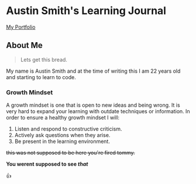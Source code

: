 # Austin Smith's Learning Journal
[My Portfolio](https://github.com/ALS97)
## About Me
>Lets get this bread.

My name is Austin Smith and at the time of writing this I am 22 years old and starting to learn to code.

### Growth Mindset

A growth mindset is one that is open to new ideas and being wrong. It is very hard to expand your learning with outdate techniques or information. In order to ensure a healthy growth mindset I will:
 
 1. Listen and respond to constructive criticism.
 2. Actively ask questions when they arise.
 3. Be present in the learning environment.
 
~~this was not supposed to be here you're fired tommy.~~

**You werent supposed to see _that_**

:+1:


